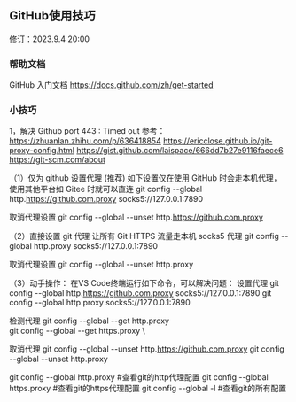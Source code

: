 ## GitHub使用技巧

修订：2023.9.4 20:00

### 帮助文档

GitHub 入门文档 
https://docs.github.com/zh/get-started

### 小技巧

1，解决 Github port 443 : Timed out
参考： 
https://zhuanlan.zhihu.com/p/636418854 
https://ericclose.github.io/git-proxy-config.html 
https://gist.github.com/laispace/666dd7b27e9116faece6 
https://git-scm.com/about

（1）仅为 github 设置代理 (推荐) 
如下设置仅在使用 GitHub 时会走本机代理，使用其他平台如 Gitee 时就可以直连 
git config --global http.https://github.com.proxy socks5://127.0.0.1:7890

取消代理设置 
git config --global --unset http.https://github.com.proxy

（2）直接设置 git 代理 
让所有 Git HTTPS 流量走本机 socks5 代理 
git config --global http.proxy socks5://127.0.0.1:7890

取消代理设置 
git config --global --unset http.proxy

（3）动手操作：
在VS Code终端运行如下命令，可以解决问题：
设置代理 
git config --global http.https://github.com.proxy socks5://127.0.0.1:7890 
git config --global http.proxy socks5://127.0.0.1:7890

检测代理 
git config --global --get http.proxy \
git config --global --get https.proxy \

取消代理 
git config --global --unset http.https://github.com.proxy 
git config --global --unset http.proxy

git config --global http.proxy #查看git的http代理配置 
git config --global https.proxy #查看git的https代理配置 
git config --global -l #查看git的所有配置
